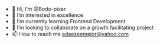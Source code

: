 - 👋 Hi, I’m @Bodo-pixar
- 👀 I’m interested in excellence
- 🌱 I’m currently learning Frontend Development
- 💞️ I’m looking to collaborate on a growth facilitating project
- 📫 How to reach me adaezeemejor@yahoo.com

<!---
Bodo-pixar/Bodo-pixar is a ✨ special ✨ repository because its `README.md` (this file) appears on your GitHub profile.
You can click the Preview link to take a look at your changes.
--->
